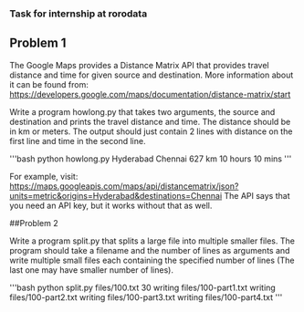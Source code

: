 ### Task for internship at rorodata
## Problem 1

The Google Maps provides a Distance Matrix API that provides travel
distance and time for given source and destination. More information about it can be
found from:
https://developers.google.com/maps/documentation/distance-matrix/start

Write a program howlong.py that takes two arguments, the source and destination
and prints the travel distance and time. The distance should be in km or meters. The
output should just contain 2 lines with distance on the first line and time in the
second line.

'''bash
python howlong.py Hyderabad Chennai
627 km
10 hours 10 mins
'''

For example, visit:
https://maps.googleapis.com/maps/api/distancematrix/json?units=metric&origins=Hyderabad&destinations=Chennai
The API says that you need an API key, but it works without that as well.

##Problem 2

Write a program split.py that splits a large file into multiple smaller
files. The program should take a filename and the number of lines as arguments and
write multiple small files each containing the specified number of lines (The last one
may have smaller number of lines).

'''bash
python split.py files/100.txt 30
writing files/100-part1.txt
writing files/100-part2.txt
writing files/100-part3.txt
writing files/100-part4.txt
'''
